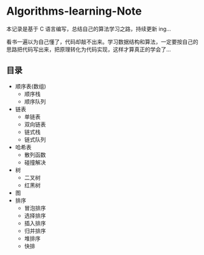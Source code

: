 # Algorithms-learning-Note

本记录是基于 C 语言编写，总结自己的算法学习之路，持续更新 ing...

看书一遍以为自己懂了，代码却敲不出来。学习数据结构和算法，一定要按自己的思路把代码写出来，把原理转化为代码实现，这样才算真正的学会了...

## 目录

* 顺序表(数组)
    * 顺序栈 
    * 顺序队列 
* 链表
    * 单链表  
    * 双向链表  
    * 链式栈  
    * 链式队列  
* 哈希表
    * 散列函数
    * 碰撞解决
* 树  
    * 二叉树
    * 红黑树
* 图  
* 排序
    * 冒泡排序
    * 选择排序
    * 插入排序
    * 归并排序
    * 堆排序
    * 快排

